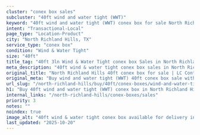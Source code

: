 ```yaml
---
cluster: "conex box sales"
subcluster: "40ft wind and water tight (WWT)"
keyword: "40ft wind and water tight (WWT) conex box for sale North Richland Hills, TX"
intent: "Transactional-Local"
page_type: "Location-Product"
city: "North Richland Hills, TX"
service_type: "conex box"
condition: "Wind & Water Tight"
size: "40ft"
title_tag: "40ft 3ln Wind & Water Tight conex box Sales in North Richland Hills | LC Container"
meta_description: "40ft wind & water tight conex box sales in North Richland Hills. Fast delivery, competitive pricing. Serving conex boxes area. Quote ID: MLG. Call (214) 524-4168 for your free quote today."
original_title: "North Richland Hills 40ft conex box for sale | LC Container"
original_meta: "Buy wind and water tight (WWT) 40ft conex box sale with local delivery in North Richland Hills, TX. LC Container — local Since 2003. Request a fast quote today."
url_slug: "/north-richland-hills/buy/40ft/conex-boxes/wind-and-water-tight-wwt"
h1: "Buy 40ft wind and water tight (WWT) conex box in North Richland Hills"
internal_links: "/north-richland-hills/conex-boxes/sales"
priority: 3
notes: ""
noindex: true
image_alt: "40ft wind & water tight conex box available for delivery in North Richland Hills"
last_updated: "2025-10-20"
---
```


<!-- TODO: Add unique city/inventory copy, images, and internal links here. -->
